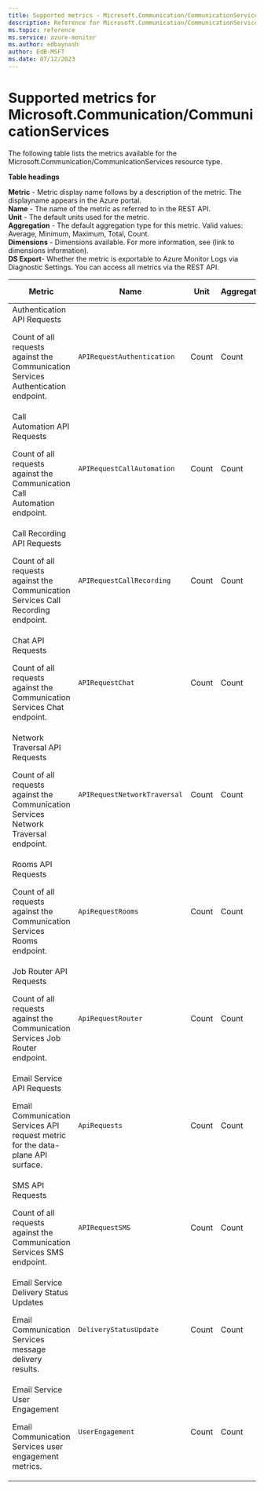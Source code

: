 ```yaml
---
title: Supported metrics - Microsoft.Communication/CommunicationServices
description: Reference for Microsoft.Communication/CommunicationServices metrics in Azure Monitor.
ms.topic: reference
ms.service: azure-monitor
ms.author: edbaynash
author: EdB-MSFT
ms.date: 07/12/2023
---
```

# Supported metrics for Microsoft.Communication/CommunicationServices  
<!-- Data source : naam-->


The following table lists the metrics available for the Microsoft.Communication/CommunicationServices resource type.

  

**Table headings**
  
**Metric** - Metric display name follows by a description of the metric. The displayname appears in the Azure portal.  
**Name** - The name of the metric as referred to in the REST API.  
**Unit** - The default units used for the metric.  
**Aggregation** - The default aggregation type for this metric. Valid values: Average, Minimum, Maximum, Total, Count.  
**Dimensions** - Dimensions available. For more information, see (link to dimensions information).  
**DS Export**- Whether the metric is exportable to Azure Monitor Logs via Diagnostic Settings.  You can access all metrics via the REST API.  
  
  
|Metric|Name|Unit|Aggregation|Dimensions|DS Export|
|---|---|---|---|---|---|
|Authentication API Requests<p><p>Count of all requests against the Communication Services Authentication endpoint. |`APIRequestAuthentication` |Count |Count |Operation, StatusCode, StatusCodeClass |No|
|Call Automation API Requests<p><p>Count of all requests against the Communication Call Automation endpoint. |`APIRequestCallAutomation` |Count |Count |Operation, StatusCode, StatusCodeClass |Yes|
|Call Recording API Requests<p><p>Count of all requests against the Communication Services Call Recording endpoint. |`APIRequestCallRecording` |Count |Count |Operation, StatusCode, StatusCodeClass |Yes|
|Chat API Requests<p><p>Count of all requests against the Communication Services Chat endpoint. |`APIRequestChat` |Count |Count |Operation, StatusCode, StatusCodeClass |Yes|
|Network Traversal API Requests<p><p>Count of all requests against the Communication Services Network Traversal endpoint. |`APIRequestNetworkTraversal` |Count |Count |Operation, StatusCode, StatusCodeClass |No|
|Rooms API Requests<p><p>Count of all requests against the Communication Services Rooms endpoint. |`ApiRequestRooms` |Count |Count |Operation, StatusCode, StatusCodeClass |Yes|
|Job Router API Requests<p><p>Count of all requests against the Communication Services Job Router endpoint. |`ApiRequestRouter` |Count |Count |OperationName, StatusCode, StatusCodeSubClass, ApiVersion |Yes|
|Email Service API Requests<p><p>Email Communication Services API request metric for the data-plane API surface. |`ApiRequests` |Count |Count |Operation, StatusCode, StatusCodeClass, StatusCodeReason |Yes|
|SMS API Requests<p><p>Count of all requests against the Communication Services SMS endpoint. |`APIRequestSMS` |Count |Count |Operation, StatusCode, StatusCodeClass, ErrorCode, NumberType, Country, OptAction |Yes|
|Email Service Delivery Status Updates<p><p>Email Communication Services message delivery results. |`DeliveryStatusUpdate` |Count |Count |MessageStatus, Result, SmtpStatusCode, EnhancedSmtpStatusCode, SenderDomain, IsHardBounce |Yes|
|Email Service User Engagement<p><p>Email Communication Services user engagement metrics. |`UserEngagement` |Count |Count |EngagementType |Yes|


<!--Gen Date:  Wed Jul 12 2023 17:59:09 GMT+0300 (Israel Daylight Time)-->